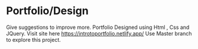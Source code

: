 # Portfolio/Design
Give suggestions to improve more.
Portfolio Designed using Html , Css and JQuery. Visit site here https://introtoportfolio.netlify.app/
Use Master branch to explore this project.
